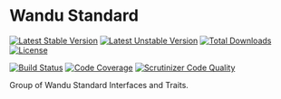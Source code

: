 Wandu Standard
===

[![Latest Stable Version](https://poser.pugx.org/wandu/standard/v/stable.svg)](https://packagist.org/packages/wandu/standard)
[![Latest Unstable Version](https://poser.pugx.org/wandu/standard/v/unstable.svg)](https://packagist.org/packages/wandu/standard)
[![Total Downloads](https://poser.pugx.org/wandu/standard/downloads.svg)](https://packagist.org/packages/wandu/standard)
[![License](https://poser.pugx.org/wandu/standard/license.svg)](https://packagist.org/packages/wandu/standard)

[![Build Status](https://img.shields.io/travis/Wandu/Standard/master.svg)](https://travis-ci.org/Wandu/Standard)
[![Code Coverage](https://scrutinizer-ci.com/g/Wandu/Standard/badges/coverage.png?b=master)](https://scrutinizer-ci.com/g/Wandu/Standard/?branch=master)
[![Scrutinizer Code Quality](https://scrutinizer-ci.com/g/Wandu/Standard/badges/quality-score.png?b=master)](https://scrutinizer-ci.com/g/Wandu/Standard/?branch=master)

Group of Wandu Standard Interfaces and Traits.
